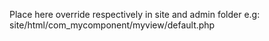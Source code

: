 Place here override respectively in site and admin folder
e.g: site/html/com_mycomponent/myview/default.php
